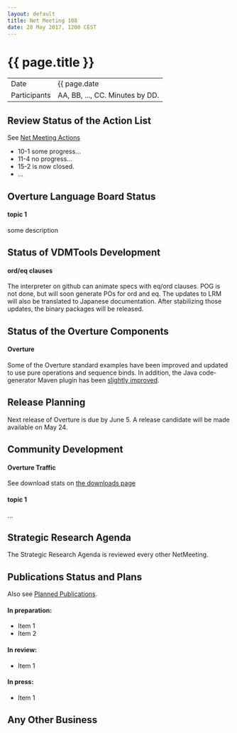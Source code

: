 ```yaml
---
layout: default
title: Net Meeting 108
date: 28 May 2017, 1200 CEST
---
```


<script src="http://code.jquery.com/jquery-1.11.1.min.js">
</script>
<script src="/javascripts/edit.js"></script>
<script>setEditButonNm();</script>

# {{ page.title }}

|||
|---|---|
| Date | {{ page.date | date: "%-d %B %Y, %R %Z"}} |
| Participants | AA, BB, ..., CC.  Minutes by DD. |


## Review Status of the Action List

See [Net Meeting Actions](https://github.com/overturetool/overturetool.github.io/issues?q=is%3Aopen+is%3Aissue+label%3A%22action+net-meeting%22)

* 10-1 some progress...
* 11-4 no progress...
* 15-2 is now closed.
* ...


## Overture Language Board Status

#### topic 1

some description


## Status of VDMTools Development

#### ord/eq clauses

The interpreter on github can animate specs with eq/ord clauses.
POG is not done, but will soon generate POs for ord and eq.
The updates to LRM will also be translated to Japanese documentation.
After stabilizing those updates, the binary packages will be released.

##  Status of the Overture Components

#### Overture
 
Some of the Overture standard examples have been improved and updated to use pure operations and sequence binds. In addition, the Java code-generator Maven plugin has been [slightly improved](https://github.com/overturetool/overture/issues/627).


##  Release Planning

Next release of Overture is due by June 5. A release candidate will be made available on May 24.

##  Community Development

#### Overture Traffic

See download stats on [the downloads page](http://overturetool.org/download/)

#### topic 1
...


##  Strategic Research Agenda

The Strategic Research Agenda is reviewed every other NetMeeting.


##  Publications Status and Plans

Also see [Planned Publications](http://overturetool.org/publications/PlannedPublications.html).

#### In preparation:

* Item 1
* Item 2

#### In review:

* Item 1

#### In press:

* Item 1


##  Any Other Business

<div id="edit_page_div"></div>

